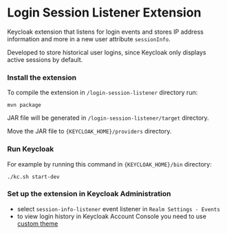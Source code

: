 # Login Session Listener Extension

Keycloak extension that listens for login events and stores IP address information and more in a new user attribute `sessionInfo`. 

Developed to store historical user logins, since Keycloak only displays active sessions by default.

### Install the extension

To compile the extension in `/login-session-listener` directory run:
```
mvn package
```

JAR file will be generated in `/login-session-listener/target` directory.

Move the JAR file to `{KEYCLOAK_HOME}/providers` directory.

### Run Keycloak
For example by running this command in `{KEYCLOAK_HOME}/bin` directory:
```
./kc.sh start-dev
```

### Set up the extension in Keycloak Administration
- select `session-info-listener` event listener in `Realm Settings - Events`
- to view login history in Keycloak Account Console you need to use [custom theme](https://github.com/eliskachylikova/keycloak-extensions/tree/main/custom-theme)